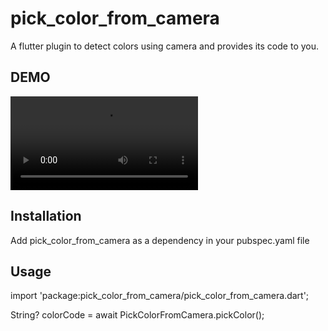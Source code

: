 # pick_color_from_camera

A flutter plugin to detect colors using camera and provides its code to you.

## DEMO

![](https://github.com/sabirbugti9/pick_color_from_camera/blob/main/screenshots/demo.mp4)


## Installation

Add pick_color_from_camera as a dependency in your pubspec.yaml file

## Usage

import 'package:pick_color_from_camera/pick_color_from_camera.dart';


String? colorCode = await PickColorFromCamera.pickColor();
